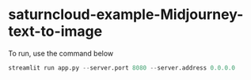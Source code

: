 # saturncloud-example-Midjourney-text-to-image

To run, use the command below 


```python
streamlit run app.py --server.port 8080 --server.address 0.0.0.0

```
